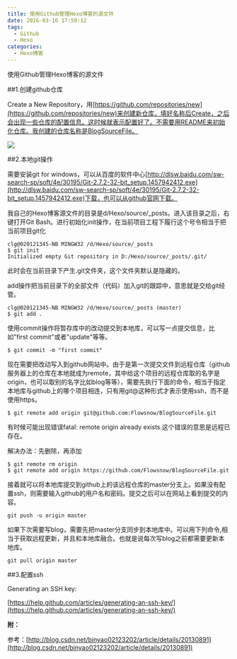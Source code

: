 ```yaml
---
title: 使用Github管理Hexo博客的源文件
date: 2016-03-16 17:59:12
tags:
  - Github
  - Hexo
categories:
  - Hexo博客
---
```


使用Github管理Hexo博客的源文件

##1.创建github仓库

Create a New Repository，用[https://github.com/repositories/new](https://github.com/repositories/new)来创建新仓库，填好名称后Create，之后会出现一些仓库的配置信息。这时候就表示配置好了。不需要用README来初始化仓库。我创建的仓库名称是BlogSourceFile。

![](http://7xpzxw.com1.z0.glb.clouddn.com/github%E5%88%9B%E5%BB%BA%E4%BB%93%E5%BA%93.png)

<!--more-->

##2.本地git操作

需要安装git for windows，可以从百度的软件中心[http://dlsw.baidu.com/sw-search-sp/soft/4e/30195/Git-2.7.2-32-bit_setup.1457942412.exe](http://dlsw.baidu.com/sw-search-sp/soft/4e/30195/Git-2.7.2-32-bit_setup.1457942412.exe)下载，也可以从github官网下载。

我自己的Hexo博客源文件的目录是d/Hexo/source/_posts。进入该目录之后，右键打开Git Bash。进行初始化init操作，在当前项目工程下履行这个号令相当于把当前项目git化

```
clg@020121345-NB MINGW32 /d/Hexo/source/_posts
$ git init
Initialized empty Git repository in D:/Hexo/source/_posts/.git/
```

此时会在当前目录下产生.git文件夹，这个文件夹默认是隐藏的。

add操作把当前目录下的全部文件（代码）加入git的跟踪中，意思就是交给git经管。

```
clg@020121345-NB MINGW32 /d/Hexo/source/_posts (master)
$ git add .
```

使用commit操作将暂存库中的改动提交到本地库，可以写一点提交信息，比如"first commit"或者"update"等等。

```
$ git commit -m "first commit"
```

现在需要把改动写入到github网站中。由于是第一次提交文件到远程仓库（github服务器上的仓库在本地就成为remote，其中给这个项目的远程仓库取的名字是origin，也可以取别的名字比如blog等等），需要先执行下面的命令，相当于指定本地库与github上的哪个项目相连，只有用git@这种形式才表示使用ssh，而不是使用https。

```
$ git remote add origin git@github.com:Flowsnow/BlogSourceFile.git
```

有时候可能出现错误fatal: remote origin already exists.这个错误的意思是远程已存在。

解决办法：先删除，再添加

```
$ git remote rm origin
$ git remote add origin https://github.com/Flowsnow/BlogSourceFile.git
```

接着就可以将本地库提交到github上的该远程仓库的master分支上。如果没有配置ssh，则需要输入github的用户名和密码。提交之后可以在网站上看到提交的内容。

```
git push -u origin master
```

如果下次需要写blog，需要先把master分支同步到本地库中。可以用下列命令,相当于获取远程更新，并且和本地库融合。也就是说每次写blog之前都需要更新本地库。

```
git pull origin master
```

##3.配置ssh

Generating an SSH key:

[https://help.github.com/articles/generating-an-ssh-key/](https://help.github.com/articles/generating-an-ssh-key/)

**附：**

参考：[http://blog.csdn.net/binyao02123202/article/details/20130891](http://blog.csdn.net/binyao02123202/article/details/20130891)